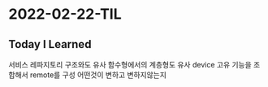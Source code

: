 # 2022-02-22-TIL

## Today I Learned

서비스 레파지토리 구조와도 유사
함수형에서의 계층형도 유사
device 고유 기능을 조합해서 remote를 구성
어떤것이 변하고 변하지않는지

